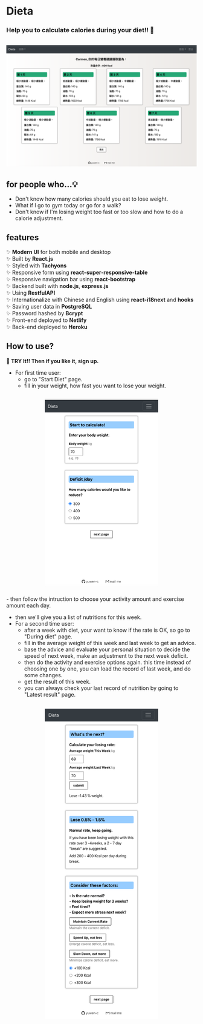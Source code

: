 # Dieta
### Help you to calculate calories during your diet!! 🍱

<h2 align="center">
  <img src="example/Dieta_screenshot.png" alt="Dieta example" width="600px" />
  <br>
</h2>

## for people who...💡

- Don't know how many calories should you eat to lose weight.
- What if I go to gym today or go for a walk? 
- Don't know if I'm losing weight too fast or too slow and how to do a calorie adjustment.

## features

✨ **Modern UI** for both mobile and desktop\
✨ Built by **React.js**\
✨ Styled with **Tachyons**\
✨ Responsive form using **react-super-responsive-table**\
✨ Responsive navigation bar using **react-bootstrap**\
✨ Backend built with **node.js**, **express.js**\
✨ Using **RestfulAPI**\
✨ Internationalize with Chinese and English using **react-i18next** and **hooks**\
✨ Saving user data in **PostgreSQL**\
✨ Password hashed by **Bcrypt**\
✨ Front-end deployed to **Netlify**\
✨ Back-end deployed to **Heroku**


## How to use? 

**🎯 TRY It!! Then if you like it, sign up.**
- For first time user:
  - go to "Start Diet" page.
  - fill in your weight, how fast you want to lose your weight.
<h2 align="center">
  <img src="example/Dieta_start_diet.png" alt="start diet" width="300px" />
  <br>
</h2>
  - then follow the intruction to choose your activity amount and exercise amount each day.



- then we'll give you a list of nutritions for this week.
- For a second time user:
  - after a week with diet, your want to know if the rate is OK, so go to "During diet" page.
  - fill in the average weight of this week and last week to get an advice.
  - base the advice and evaluate your personal situation to decide the speed of next week, make an adjustment to the next week deficit.
  - then do the activity and exercise options again. this time instead of choosing one by one, you can load the record of last week, and do some changes.
  - get the result of this week.
  - you can always check your last record of nutrition by going to "Latest result" page.

<h2 align="center">
  <img src="example/Dieta_during_diet.png" alt="during diet" width="300px" />
  <br>
</h2>
